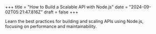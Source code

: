 +++
title = "How to Build a Scalable API with Node.js"
date = "2024-09-02T05:21:47.816Z"
draft = false
+++

  Learn the best practices for building and scaling APIs using Node.js, focusing on performance and maintainability.
        